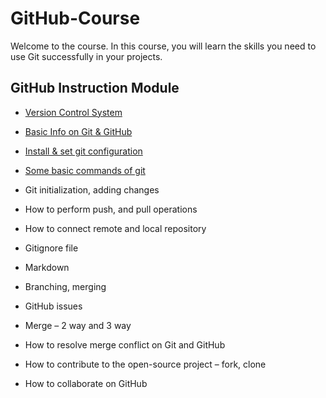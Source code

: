 # GitHub-Course

Welcome to the course.  In this course, you will learn the skills you need to use Git successfully in your projects.

## GitHub Instruction Module

- <a href="https://github.com/sumayaakter320/GitHub-Course/blob/main/Version%20Control%20System/vcs.md">Version Control System</a>
- <a href="https://github.com/sumayaakter320/GitHub-Course/blob/main/Basic%20Info%20on%20Git%20%26%20GitHub/github_basics.md">Basic Info on Git & GitHub</a>
- <a href="https://github.com/sumayaakter320/GitHub-Course/blob/main/Install%20%26%20set%20git%20configuration%20%E2%80%8B/git_config.md">Install & set git configuration</a>
-  ​<a href="https://github.com/sumayaakter320/GitHub-Course/blob/main/Some%20basic%20commands%20of%20git/basic_commands.md">Some basic commands of git</a>


- Git initialization, adding changes ​
- How to perform push, and pull operations ​
- How to connect remote and local repository ​
- Gitignore file ​
- Markdown ​
- Branching, merging ​
- GitHub issues ​
- Merge – 2 way and 3 way ​
- How to resolve merge conflict on Git and GitHub ​
- How to contribute to the open-source project – fork, clone ​
- How to collaborate on GitHub​
